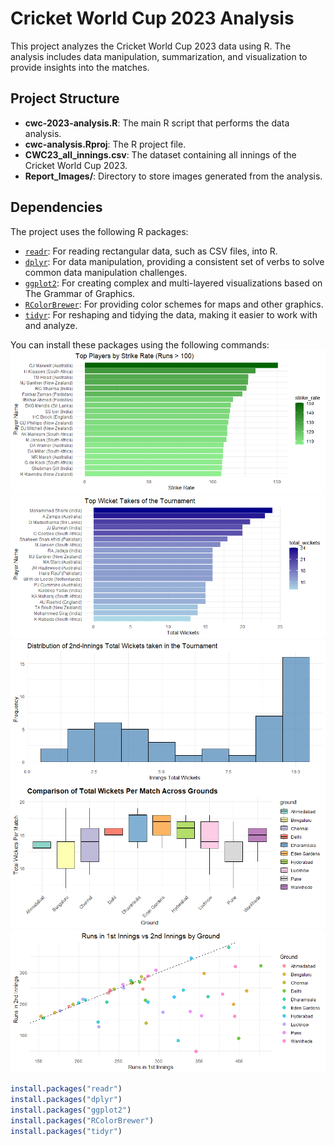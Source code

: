 # Cricket World Cup 2023 Analysis

This project analyzes the Cricket World Cup 2023 data using R. The analysis includes data manipulation, summarization, and visualization to provide insights into the matches.

## Project Structure

- **cwc-2023-analysis.R**: The main R script that performs the data analysis.
- **cwc-analysis.Rproj**: The R project file.
- **CWC23_all_innings.csv**: The dataset containing all innings of the Cricket World Cup 2023.
- **Report_Images/**: Directory to store images generated from the analysis.

## Dependencies

The project uses the following R packages:

- [`readr`](https://cran.r-project.org/web/packages/readr/index.html): For reading rectangular data, such as CSV files, into R.
- [`dplyr`](https://cran.r-project.org/web/packages/dplyr/index.html): For data manipulation, providing a consistent set of verbs to solve common data manipulation challenges.
- [`ggplot2`](https://cran.r-project.org/web/packages/ggplot2/index.html): For creating complex and multi-layered visualizations based on The Grammar of Graphics.
- [`RColorBrewer`](https://cran.r-project.org/web/packages/RColorBrewer/index.html): For providing color schemes for maps and other graphics.
- [`tidyr`](https://cran.r-project.org/web/packages/tidyr/index.html): For reshaping and tidying the data, making it easier to work with and analyze.

You can install these packages using the following commands:
![alt text](image-2.png)
![alt text](image-6.png)
![alt text](image-3.png)
![alt text](image-5.png)
![alt text](image-4.png)

```r
install.packages("readr")
install.packages("dplyr")
install.packages("ggplot2")
install.packages("RColorBrewer")
install.packages("tidyr")

